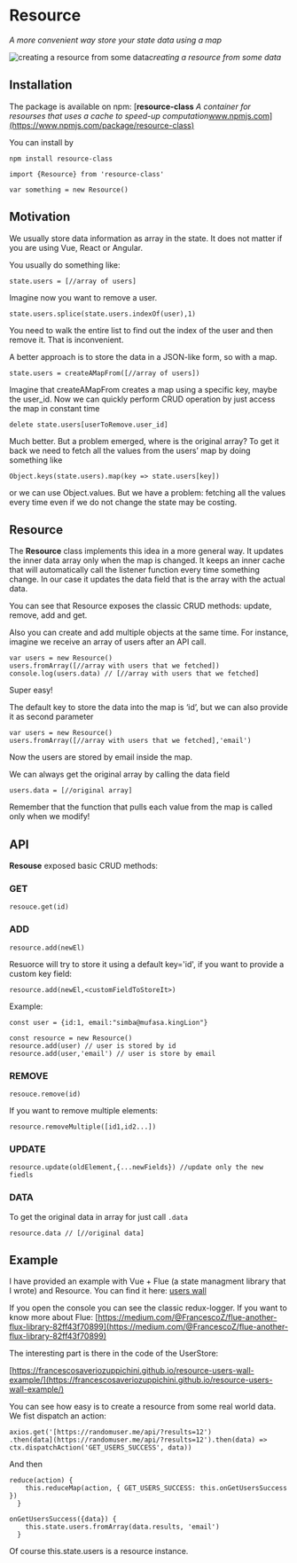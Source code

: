 
# Resource

*A more convenient way store your state data using a map*

![creating a resource from some data](https://cdn-images-1.medium.com/max/2000/1*Zf8TAYwDcu_qTEg3gwlAJg.png)*creating a resource from some data*

## Installation

The package is available on npm:
[**resource-class**
*A container for resourses that uses a cache to speed-up computation*www.npmjs.com](https://www.npmjs.com/package/resource-class)

You can install by

    npm install resource-class

    import {Resource} from 'resource-class'

    var something = new Resource()

## Motivation

We usually store data information as array in the state. It does not matter if you are using Vue, React or Angular.

You usually do something like:

    state.users = [//array of users]

Imagine now you want to remove a user.

    state.users.splice(state.users.indexOf(user),1) 

You need to walk the entire list to find out the index of the user and then remove it. That is inconvenient.

A better approach is to store the data in a JSON-like form, so with a map.

    state.users = createAMapFrom([//array of users])

Imagine that createAMapFrom creates a map using a specific key, maybe the user_id. Now we can quickly perform CRUD operation by just access the map in constant time

    delete state.users[userToRemove.user_id]

Much better. But a problem emerged, where is the original array? To get it back we need to fetch all the values from the users’ map by doing something like

    Object.keys(state.users).map(key => state.users[key])

or we can use Object.values. But we have a problem: fetching all the values every time even if we do not change the state may be costing.

## Resource

The **Resource** class implements this idea in a more general way. It updates the inner data array only when the map is changed. It keeps an inner cache that will automatically call the listener function every time something change. In our case it updates the data field that is the array with the actual data.

You can see that Resource exposes the classic CRUD methods: update, remove, add and get.

Also you can create and add multiple objects at the same time. For instance, imagine we receive an array of users after an API call.

    var users = new Resource()
    users.fromArray([//array with users that we fetched])
    console.log(users.data) // [//array with users that we fetched]

Super easy!

The default key to store the data into the map is ‘id’, but we can also provide it as second parameter

    var users = new Resource()
    users.fromArray([//array with users that we fetched],'email')

Now the users are stored by email inside the map.

We can always get the original array by calling the data field

    users.data = [//original array]

Remember that the function that pulls each value from the map is called only when we modify!
## API
**Resouse** exposed basic CRUD methods:

### GET

```
resouce.get(id)
```

### ADD

    resource.add(newEl)
    
Resuorce will try to store it using a default key='id', if you want to provide a custom key field:

    resource.add(newEl,<customFieldToStoreIt>)

Example:

```
const user = {id:1, email:"simba@mufasa.kingLion"}

const resource = new Resource()
resource.add(user) // user is stored by id
resource.add(user,'email') // user is store by email

```



### REMOVE
    resouce.remove(id)
    
If you want to remove multiple elements:

    resource.removeMultiple([id1,id2...]) 


### UPDATE
    resource.update(oldElement,{...newFields}) //update only the new fiedls


### DATA
To get the original data in array for just call `.data`

```
resource.data // [//original data]
```

## Example
I have provided an example with Vue + Flue (a state managment library that I wrote) and Resource. You can find it here:
[users wall](https://francescosaveriozuppichini.github.io/resource-users-wall-example/)

If you open the console you can see the classic redux-logger. If you want to know more about Flue: [https://medium.com/@FrancescoZ/flue-another-flux-library-82ff43f70899](https://medium.com/@FrancescoZ/flue-another-flux-library-82ff43f70899)

The interesting part is there in the code of the UserStore:

[https://francescosaveriozuppichini.github.io/resource-users-wall-example/](https://francescosaveriozuppichini.github.io/resource-users-wall-example/)

You can see how easy is to create a resource from some real world data. We fist dispatch an action:

    axios.get('[https://randomuser.me/api/?results=12')
    .then(data](https://randomuser.me/api/?results=12').then(data) => ctx.dispatchAction('GET_USERS_SUCCESS', data))

And then

    reduce(action) {
        this.reduceMap(action, { GET_USERS_SUCCESS: this.onGetUsersSuccess })
      }

    onGetUsersSuccess({data}) {
        this.state.users.fromArray(data.results, 'email')
      }

Of course this.state.users is a resource instance.

